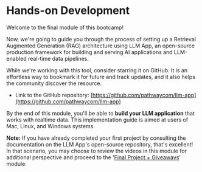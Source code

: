 # Hands-on Development

Welcome to the final module of this bootcamp!&#x20;

Now, we're going to guide you through the process of setting up a Retrieval Augmented Generation (RAG) architecture using LLM App, an open-source production framework for building and serving AI applications and LLM-enabled real-time data pipelines.

While we're working with this tool, consider starring it on GitHub. It is an effortless way to bookmark it for future and track updates, and it also helps the community discover the resource.

* Link to the GitHub repository: [https://github.com/pathwaycom/llm-app](https://github.com/pathwaycom/llm-app)

By the end of this module, you'll be able to **build your LLM application** that works with realtime data. This implementation guide is aimed at users of Mac, Linux, and Windows systems.

**Note:** If you have already completed your first project by consulting the documentation on the LLM App's open-source repository, that's excellent! In that scenario, you may choose to review the videos in this module for additional perspective and proceed to the '[Final Project + Giveaways](../final-project-+-giveaways/)' module.

